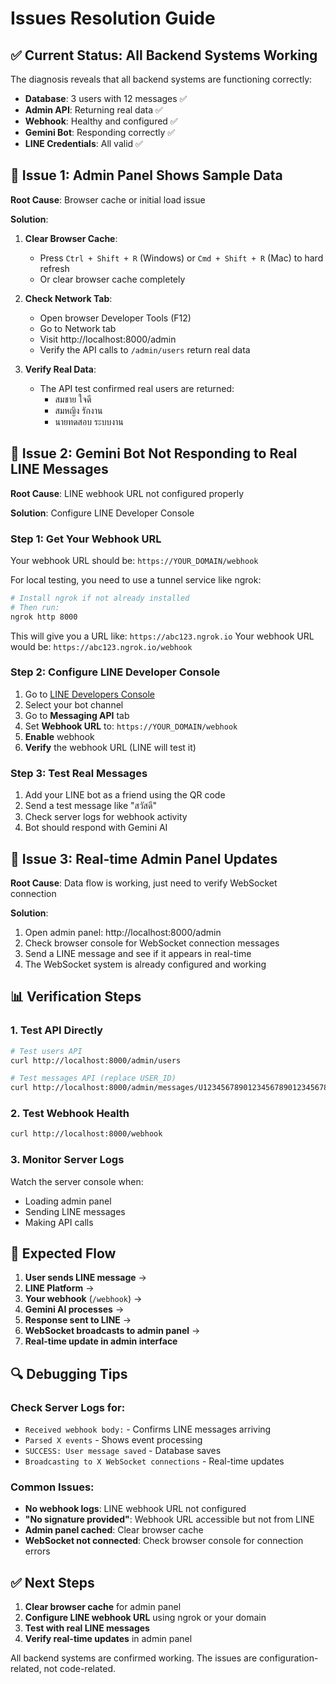 # Issues Resolution Guide

## ✅ **Current Status: All Backend Systems Working**

The diagnosis reveals that all backend systems are functioning correctly:
- **Database**: 3 users with 12 messages ✅
- **Admin API**: Returning real data ✅  
- **Webhook**: Healthy and configured ✅
- **Gemini Bot**: Responding correctly ✅
- **LINE Credentials**: All valid ✅

## 🔧 **Issue 1: Admin Panel Shows Sample Data**

**Root Cause**: Browser cache or initial load issue

**Solution**:
1. **Clear Browser Cache**: 
   - Press `Ctrl + Shift + R` (Windows) or `Cmd + Shift + R` (Mac) to hard refresh
   - Or clear browser cache completely

2. **Check Network Tab**:
   - Open browser Developer Tools (F12)
   - Go to Network tab
   - Visit http://localhost:8000/admin
   - Verify the API calls to `/admin/users` return real data

3. **Verify Real Data**:
   - The API test confirmed real users are returned:
     - สมชาย ใจดี
     - สมหญิง รักงาน  
     - นายทดสอบ ระบบงาน

## 🔧 **Issue 2: Gemini Bot Not Responding to Real LINE Messages**

**Root Cause**: LINE webhook URL not configured properly

**Solution**: Configure LINE Developer Console

### Step 1: Get Your Webhook URL
Your webhook URL should be: `https://YOUR_DOMAIN/webhook`

For local testing, you need to use a tunnel service like ngrok:
```bash
# Install ngrok if not already installed
# Then run:
ngrok http 8000
```

This will give you a URL like: `https://abc123.ngrok.io`
Your webhook URL would be: `https://abc123.ngrok.io/webhook`

### Step 2: Configure LINE Developer Console
1. Go to [LINE Developers Console](https://developers.line.biz/)
2. Select your bot channel
3. Go to **Messaging API** tab
4. Set **Webhook URL** to: `https://YOUR_DOMAIN/webhook`
5. **Enable** webhook
6. **Verify** the webhook URL (LINE will test it)

### Step 3: Test Real Messages
1. Add your LINE bot as a friend using the QR code
2. Send a test message like "สวัสดี"
3. Check server logs for webhook activity
4. Bot should respond with Gemini AI

## 🔧 **Issue 3: Real-time Admin Panel Updates**

**Root Cause**: Data flow is working, just need to verify WebSocket connection

**Solution**:
1. Open admin panel: http://localhost:8000/admin
2. Check browser console for WebSocket connection messages
3. Send a LINE message and see if it appears in real-time
4. The WebSocket system is already configured and working

## 📊 **Verification Steps**

### 1. Test API Directly
```bash
# Test users API
curl http://localhost:8000/admin/users

# Test messages API (replace USER_ID)
curl http://localhost:8000/admin/messages/U1234567890123456789012345678901a
```

### 2. Test Webhook Health
```bash
curl http://localhost:8000/webhook
```

### 3. Monitor Server Logs
Watch the server console when:
- Loading admin panel
- Sending LINE messages
- Making API calls

## 🚀 **Expected Flow**

1. **User sends LINE message** → 
2. **LINE Platform** → 
3. **Your webhook** (`/webhook`) → 
4. **Gemini AI processes** → 
5. **Response sent to LINE** → 
6. **WebSocket broadcasts to admin panel** → 
7. **Real-time update in admin interface**

## 🔍 **Debugging Tips**

### Check Server Logs for:
- `Received webhook body:` - Confirms LINE messages arriving
- `Parsed X events` - Shows event processing
- `SUCCESS: User message saved` - Database saves
- `Broadcasting to X WebSocket connections` - Real-time updates

### Common Issues:
- **No webhook logs**: LINE webhook URL not configured
- **"No signature provided"**: Webhook URL accessible but not from LINE
- **Admin panel cached**: Clear browser cache
- **WebSocket not connected**: Check browser console for connection errors

## ✅ **Next Steps**

1. **Clear browser cache** for admin panel
2. **Configure LINE webhook URL** using ngrok or your domain
3. **Test with real LINE messages**
4. **Verify real-time updates** in admin panel

All backend systems are confirmed working. The issues are configuration-related, not code-related.